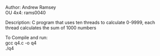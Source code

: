 Author: Andrew Ramsey <br>
OU 4x4: rams0040

Description: C program that uses ten threads to calculate 0-9999, each thread calculates the sum of 1000 numbers

To Compile and run: <br>
gcc q4.c -o q4 <br>
./q4